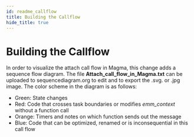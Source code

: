 ```yaml
---
id: readme_callflow
title: Building the Callflow
hide_title: true
---
```

# Building the Callflow

In order to visualize the attach call flow in Magma, this change adds a sequence
flow diagram. The file **Attach_call_flow_in_Magma.txt** can be uploaded to
sequencediagram.org to edit and to export the .svg. or .jpg image. The color
scheme in the diagram is as follows:

- Green: State changes
- Red: Code that crosses task boundaries or modifies *emm_context* without a function call
- Orange: Timers and notes on which function sends out the message
- Blue: Code that can be optimized, renamed or is inconsequential in this call flow
